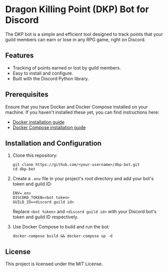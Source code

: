 # Dragon Killing Point (DKP) Bot for Discord

The DKP bot is a simple and efficient tool designed to track points that your guild members can earn or lose in any RPG game, right on Discord.

## Features

* Tracking of points earned or lost by guild members.
* Easy to install and configure.
* Built with the Discord Python library.

## Prerequisites

Ensure that you have Docker and Docker Compose installed on your machine. If you haven't installed these yet, you can find instructions here:

* [Docker installation guide](https://docs.docker.com/get-docker/)
* [Docker Compose installation guide](https://docs.docker.com/compose/install/)

## Installation and Configuration

1. Clone this repository:

    ```
    git clone https://github.com/<your-username>/dkp-bot.git
    cd dkp-bot
    ```

2. Create a `.env` file in your project's root directory and add your bot's token and guild ID:

    ```
    ENV=.env
    DISCORD_TOKEN=<bot token>
    GUILD_ID=<discord guild id>
    ```

    Replace `<bot token>` and `<discord guild id>` with your Discord bot's token and guild ID respectively.

3. Use Docker Compose to build and run the bot:

    ```
    docker-compose build && docker-compose up -d
    ```

## License

This project is licensed under the MIT License. 

